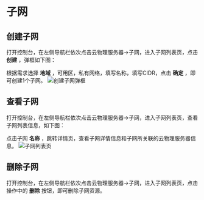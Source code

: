 # 子网

## 创建子网

打开控制台，在左侧导航栏依次点击云物理服务器->子网，进入子网列表页，点击 **创建** ，弹框如下图：<br/>

根据需求选择 **地域** ，可用区，私有网络，填写名称，填写CIDR，点击 **确定** ，即可创建1个子网。
![创建子网弹框](https://github.com/jdcloudcom/cn/blob/cn-cloud-physical-server-latest/image/Hyper-Converged-IDC/Cloud-Physical-Server/CPS-VPC-031.png)

## 查看子网

打开控制台，在左侧导航栏依次点击云物理服务器->子网，进入子网列表页，查看子网列表信息，如下图：<br/>

点击子网 **名称** ，跳转详情页，查看子网详情信息和子网所关联的云物理服务器信息。
![子网列表页](https://github.com/jdcloudcom/cn/blob/cn-cloud-physical-server-latest/image/Hyper-Converged-IDC/Cloud-Physical-Server/CPS-VPC-032.png)

## 删除子网

打开控制台，在左侧导航栏依次点击云物理服务器->子网，进入子网列表页，点击操作中的 **删除** 按钮，即可删除子网资源。<br/>





